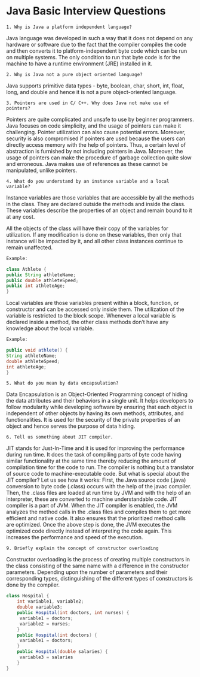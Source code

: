 # Java Basic Interview Questions

```
1. Why is Java a platform independent language?
```
Java language was developed in such a way that it does not depend on any hardware or software due to the fact that the compiler compiles the code and then converts it to platform-independent byte code which can be run on multiple systems.
The only condition to run that byte code is for the machine to have a runtime environment (JRE) installed in it.
```
2. Why is Java not a pure object oriented language?
```
Java supports primitive data types - byte, boolean, char, short, int, float, long, and double and hence it is not a pure object-oriented language.

```
3. Pointers are used in C/ C++. Why does Java not make use of pointers?
```
Pointers are quite complicated and unsafe to use by beginner programmers. Java focuses on code simplicity, and the usage of pointers can make it challenging. Pointer utilization can also cause potential errors. Moreover, security is also compromised if pointers are used because the users can directly access memory with the help of pointers.
Thus, a certain level of abstraction is furnished by not including pointers in Java. Moreover, the usage of pointers can make the procedure of garbage collection quite slow and erroneous. Java makes use of references as these cannot be manipulated, unlike pointers.

```
4. What do you understand by an instance variable and a local variable?
```
Instance variables are those variables that are accessible by all the methods in the class. They are declared outside the methods and inside the class. These variables describe the properties of an object and remain bound to it at any cost.

All the objects of the class will have their copy of the variables for utilization. If any modification is done on these variables, then only that instance will be impacted by it, and all other class instances continue to remain unaffected.

```java
Example:

class Athlete {
public String athleteName;
public double athleteSpeed;
public int athleteAge;
}
```
Local variables are those variables present within a block, function, or constructor and can be accessed only inside them. The utilization of the variable is restricted to the block scope. Whenever a local variable is declared inside a method, the other class methods don’t have any knowledge about the local variable.

```java
Example:

public void athlete() {
String athleteName;
double athleteSpeed;
int athleteAge;
}
```
```
5. What do you mean by data encapsulation?
```
Data Encapsulation is an Object-Oriented Programming concept of hiding the data attributes and their behaviors in a single unit.
It helps developers to follow modularity while developing software by ensuring that each object is independent of other objects by having its own methods, attributes, and functionalities.
It is used for the security of the private properties of an object and hence serves the purpose of data hiding.

```
6. Tell us something about JIT compiler.
```
JIT stands for Just-In-Time and it is used for improving the performance during run time. It does the task of compiling parts of byte code having similar functionality at the same time thereby reducing the amount of compilation time for the code to run.
The compiler is nothing but a translator of source code to machine-executable code. But what is special about the JIT compiler? Let us see how it works:
First, the Java source code (.java) conversion to byte code (.class) occurs with the help of the javac compiler.
Then, the .class files are loaded at run time by JVM and with the help of an interpreter, these are converted to machine understandable code.
JIT compiler is a part of JVM. When the JIT compiler is enabled, the JVM analyzes the method calls in the .class files and compiles them to get more efficient and native code. It also ensures that the prioritized method calls are optimized.
Once the above step is done, the JVM executes the optimized code directly instead of interpreting the code again. This increases the performance and speed of the execution.

```
9. Briefly explain the concept of constructor overloading
```
Constructor overloading is the process of creating multiple constructors in the class consisting of the same name with a difference in the constructor parameters. Depending upon the number of parameters and their corresponding types, distinguishing of the different types of constructors is done by the compiler.

```java
class Hospital {
    int variable1, variable2;
    double variable3;
    public Hospital(int doctors, int nurses) {
     variable1 = doctors;
     variable2 = nurses;
    }
    public Hospital(int doctors) {
     variable1 = doctors;
    }
    public Hospital(double salaries) {
     variable3 = salaries
    }
}
```
